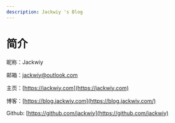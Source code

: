 ```yaml
---
description: Jackwiy 's Blog
---
```


# 简介

昵称：Jackwiy

邮箱：jackwiy@outlook.com

主页：[https://jackwiy.com](https://jackwiy.com)

博客：[https://blog.jackwiy.com](https://blog.jackwiy.com/)

Github: [https://github.com/jackwiy](https://github.com/jackwiy)



